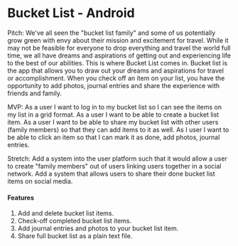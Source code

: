 Bucket List - Android
=====================

Pitch: We've all seen the "bucket list family" and some of us potentially grow green with envy about their mission and excitement for travel. While it may not be feasible for everyone to drop everything and travel the world full time, we all have dreams and aspirations of getting out and experiencing life to the best of our abilities. This is where Bucket List comes in. Bucket list is the app that allows you to draw out your dreams and aspirations for travel or accomplishment. When you check off an item on your list, you have the opportunity to add photos, journal entries and share the experience with friends and family.

MVP: As a user I want to log in to my bucket list so I can see the items on my list in a grid format. As a user I want to be able to create a bucket list item. As a user I want to be able to share my bucket list with other users (family members) so that they can add items to it as well. As I user I want to be able to click an item so that I can mark it as done, add photos, journal entries.

Stretch: Add a system into the user platform such that it would allow a user to create "family members" out of users linking users together in a social network. Add a system that allows users to share their done bucket list items on social media.

#### Features
1. Add and delete bucket list items.
2. Check-off completed bucket list items.
3. Add journal entries and photos to your bucket list item.
4. Share full bucket list as a plain text file.
